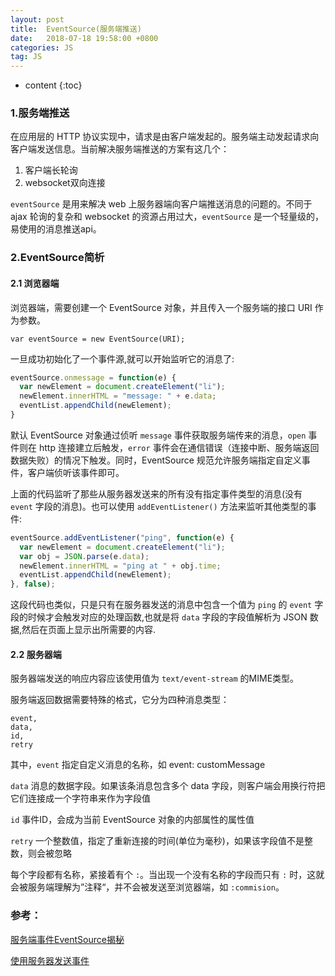 ```yaml
---
layout: post
title:  EventSource(服务端推送)
date:   2018-07-18 19:58:00 +0800
categories: JS
tag: JS
---
```


* content
{:toc}

### 1.服务端推送

在应用层的 HTTP 协议实现中，请求是由客户端发起的。服务端主动发起请求向客户端发送信息。当前解决服务端推送的方案有这几个：

1. 客户端长轮询
2. websocket双向连接

`eventSource` 是用来解决 web 上服务器端向客户端推送消息的问题的。不同于 ajax 轮询的复杂和 websocket 的资源占用过大，`eventSource` 是一个轻量级的，易使用的消息推送api。

### 2.EventSource简析

#### 2.1 浏览器端

浏览器端，需要创建一个 EventSource 对象，并且传入一个服务端的接口 URI 作为参数。

    var eventSource = new EventSource(URI);

一旦成功初始化了一个事件源,就可以开始监听它的消息了:

```js
eventSource.onmessage = function(e) {
  var newElement = document.createElement("li");
  newElement.innerHTML = "message: " + e.data;
  eventList.appendChild(newElement);
}
```

默认 EventSource 对象通过侦听 `message` 事件获取服务端传来的消息，`open` 事件则在 http 连接建立后触发，`error` 事件会在通信错误（连接中断、服务端返回数据失败）的情况下触发。同时，EventSource 规范允许服务端指定自定义事件，客户端侦听该事件即可。

上面的代码监听了那些从服务器发送来的所有没有指定事件类型的消息(没有 `event` 字段的消息)。也可以使用 `addEventListener()` 方法来监听其他类型的事件:

```js
eventSource.addEventListener("ping", function(e) {
  var newElement = document.createElement("li");
  var obj = JSON.parse(e.data);
  newElement.innerHTML = "ping at " + obj.time;
  eventList.appendChild(newElement);
}, false);
```

这段代码也类似，只是只有在服务器发送的消息中包含一个值为 `ping` 的 `event` 字段的时候才会触发对应的处理函数,也就是将 `data` 字段的字段值解析为 JSON 数据,然后在页面上显示出所需要的内容.

#### 2.2 服务器端

服务器端发送的响应内容应该使用值为 `text/event-stream` 的MIME类型。

服务端返回数据需要特殊的格式，它分为四种消息类型：

```
event,
data,
id,
retry
```

其中，`event` 指定自定义消息的名称，如 event: customMessage

`data` 消息的数据字段。如果该条消息包含多个 data 字段，则客户端会用换行符把它们连接成一个字符串来作为字段值

`id` 事件ID，会成为当前 EventSource 对象的内部属性的属性值

`retry` 一个整数值，指定了重新连接的时间(单位为毫秒)，如果该字段值不是整数，则会被忽略

每个字段都有名称，紧接着有个 `:`。当出现一个没有名称的字段而只有 `:` 时，这就会被服务端理解为”注释“，并不会被发送至浏览器端，如 `:commision`。

### 参考：

[服务端事件EventSource揭秘](https://www.cnblogs.com/accordion/p/7764460.html)

[使用服务器发送事件](https://developer.mozilla.org/zh-CN/docs/Server-sent_events/Using_server-sent_events)